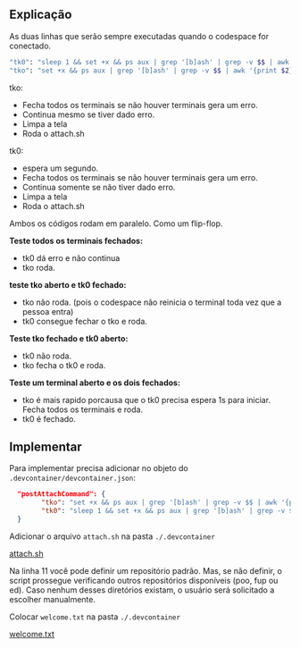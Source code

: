 ## Explicação

As duas linhas que serão sempre executadas quando o codespace for conectado.
```sh
"tk0": "sleep 1 && set +x && ps aux | grep '[b]ash' | grep -v $$ | awk '{print $2}' | xargs kill -9 && clear && bash .devcontainer/attach.sh",
"tko": "set +x && ps aux | grep '[b]ash' | grep -v $$ | awk '{print $2}' | xargs kill -9 && clear && bash .devcontainer/attach.sh"
```

tko:

- Fecha todos os terminais se não houver terminais gera um erro.
- Continua mesmo se tiver dado erro.
- Limpa a tela
- Roda o attach.sh

tk0: 

- espera um segundo.
- Fecha todos os terminais se não houver terminais gera um erro.
- Continua somente se não tiver dado erro.
- Limpa a tela
- Roda o attach.sh

Ambos os códigos rodam em paralelo. Como um flip-flop.

**Teste todos os terminais fechados:**
- tk0 dá erro e não continua
- tko roda.

**teste tko aberto e tk0 fechado:**
- tko não roda. (pois o codespace não reinicia o terminal toda vez que a pessoa entra)
- tk0 consegue fechar o tko e roda.

**Teste tko fechado e tk0 aberto:**
- tk0 não roda.
- tko fecha o tk0 e roda.

**Teste um terminal aberto e os dois fechados:**
- tko é mais rapido porcausa que o tk0 precisa espera 1s para iniciar. Fecha todos os terminais e roda.
- tk0 é fechado.

## Implementar

Para implementar precisa adicionar no objeto do `.devcontainer/devcontainer.json`:
```json
  "postAttachCommand": {
        "tko": "set +x && ps aux | grep '[b]ash' | grep -v $$ | awk '{print $2}' | xargs kill -9; clear && bash .devcontainer/attach.sh",
        "tk0": "sleep 1 && set +x && ps aux | grep '[b]ash' | grep -v $$ | awk '{print $2}' | xargs kill -9 && clear && bash .devcontainer/attach.sh"
  }
```

Adicionar o arquivo `attach.sh` na pasta `./.devcontainer`

[attach.sh](./.devcontainer/attach.sh)

Na linha 11 você pode definir um repositório padrão. Mas, se não definir, o script prossegue verificando outros repositórios disponíveis (poo, fup ou ed). Caso nenhum desses diretórios existam, o usuário será solicitado a escolher manualmente.

Colocar `welcome.txt` na pasta `./.devcontainer`

[welcome.txt](./.devcontainer/welcome.txt)
